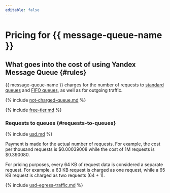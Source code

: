 ```yaml
---
editable: false
---
```


# Pricing for {{ message-queue-name }}

## What goes into the cost of using Yandex Message Queue {#rules}

{{ message-queue-name }} charges for the number of requests to [standard queues](concepts/queue.md#standard-queues) and [FIFO queues](concepts/queue.md#fifo-queues), as well as for outgoing traffic.

{% include [not-charged-queue.md](../_includes/pricing/price-formula/not-charged-queue.md) %}

{% include [free-tier.md](../_includes/pricing/price-formula/free-tier.md) %}

### Requests to queues {#requests-to-queues}





{% include [usd.md](../_pricing/message-queue/usd.md) %}




Payment is made for the actual number of requests. For example, the cost per thousand requests is $0.00039008 while the cost of 1M requests is $0.390080. 

For pricing purposes, every 64 KB of request data is considered a separate request. For example, a 63 KB request is charged as one request, while a 65 KB request is charged as two requests (64 + 1).





{% include [usd-egress-traffic.md](../_pricing/usd-egress-traffic.md) %}



